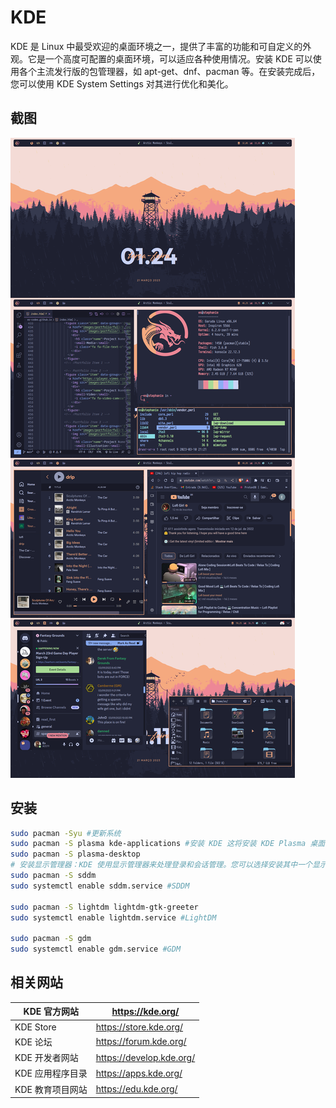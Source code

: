 # KDE

KDE 是 Linux 中最受欢迎的桌面环境之一，提供了丰富的功能和可自定义的外观。它是一个高度可配置的桌面环境，可以适应各种使用情况。安装 KDE 可以使用各个主流发行版的包管理器，如 apt-get、dnf、pacman 等。在安装完成后，您可以使用 KDE System Settings 对其进行优化和美化。

## 截图

![kde](../img/kde.png)

## 安装

```bash
sudo pacman -Syu #更新系统
sudo pacman -S plasma kde-applications #安装 KDE 这将安装 KDE Plasma 桌面环境和一些常用的 KDE 应用程序如果您只想安装 Plasma 桌面环境，可以运行以下命令：
sudo pacman -S plasma-desktop
# 安装显示管理器：KDE 使用显示管理器来处理登录和会话管理。您可以选择安装其中一个显示管理器（例如，SDDM、LightDM 或 GDM），也可以手动启动 KDE
sudo pacman -S sddm
sudo systemctl enable sddm.service #SDDM

sudo pacman -S lightdm lightdm-gtk-greeter
sudo systemctl enable lightdm.service #LightDM

sudo pacman -S gdm
sudo systemctl enable gdm.service #GDM
```



## 相关网站

| KDE 官方网站     | https://kde.org/         |
| ---------------- | ------------------------ |
| KDE Store        | https://store.kde.org/   |
| KDE 论坛         | https://forum.kde.org/   |
| KDE 开发者网站   | https://develop.kde.org/ |
| KDE 应用程序目录 | https://apps.kde.org/    |
| KDE 教育项目网站 | https://edu.kde.org/     |

